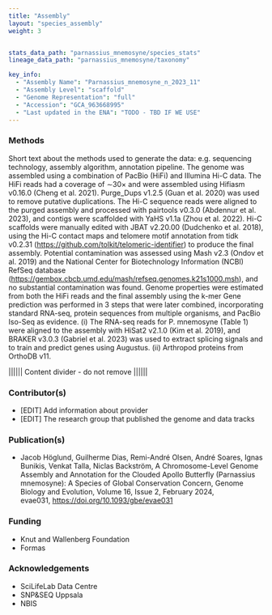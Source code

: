 ```yaml
---
title: "Assembly"
layout: "species_assembly"
weight: 3


stats_data_path: "parnassius_mnemosyne/species_stats"
lineage_data_path: "parnassius_mnemosyne/taxonomy"

key_info:
  - "Assembly Name": "Parnassius_mnemosyne_n_2023_11"
  - "Assembly Level": "scaffold"
  - "Genome Representation": "full"
  - "Accession": "GCA_963668995"
  - "Last updated in the ENA": "TODO - TBD IF WE USE"
---
```



### Methods

Short text about the methods used to generate the data: e.g. sequencing technology, assembly algorithm, annotation pipeline.
The genome was assembled using a combination of PacBio (HiFi) and Illumina Hi-C data. The HiFi reads had a coverage of ∼30× and were assembled using Hifiasm v0.16.0 (Cheng et al. 2021). Purge_Dups v1.2.5 (Guan et al. 2020) was used to remove putative duplications. The Hi-C sequence reads were aligned to the purged assembly and processed with pairtools v0.3.0 (Abdennur et al. 2023), and contigs were scaffolded with YaHS v1.1a (Zhou et al. 2022). Hi-C scaffolds were manually edited with JBAT v2.20.00 (Dudchenko et al. 2018), using the Hi-C contact maps and telomere motif annotation from tidk v0.2.31 (<https://github.com/tolkit/telomeric-identifier>) to produce the final assembly. Potential contamination was assessed using Mash v2.3 (Ondov et al. 2019) and the National Center for Biotechnology Information (NCBI) RefSeq database (<https://gembox.cbcb.umd.edu/mash/refseq.genomes.k21s1000.msh>), and no substantial contamination was found. Genome properties were estimated from both the HiFi reads and the final assembly using the k-mer Gene prediction was performed in 3 steps that were later combined, incorporating standard RNA-seq, protein sequences from multiple organisms, and PacBio Iso-Seq as evidence. (i) The RNA-seq reads for P. mnemosyne (Table 1) were aligned to the assembly with HiSat2 v2.1.0 (Kim et al. 2019), and BRAKER v3.0.3 (Gabriel et al. 2023) was used to extract splicing signals and to train and predict genes using Augustus. (ii) Arthropod proteins from OrthoDB v11.

|||||| Content divider - do not remove ||||||

### Contributor(s)

- [EDIT] Add information about provider
- [EDIT] The research group that published the genome and data tracks

### Publication(s)

- Jacob Höglund, Guilherme Dias, Remi-André Olsen, André Soares, Ignas Bunikis, Venkat Talla, Niclas Backström, A Chromosome-Level Genome Assembly and Annotation for the Clouded Apollo Butterfly (Parnassius mnemosyne): A Species of Global Conservation Concern, Genome Biology and Evolution, Volume 16, Issue 2, February 2024, evae031, <https://doi.org/10.1093/gbe/evae031>

### Funding

- Knut and Wallenberg Foundation
- Formas

### Acknowledgements

- SciLifeLab Data Centre
- SNP&SEQ Uppsala
- NBIS
